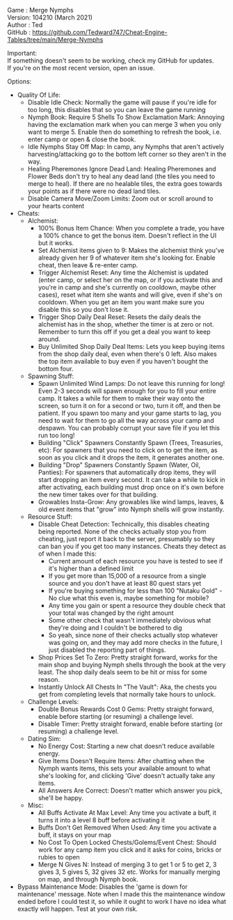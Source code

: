 Game   : Merge Nymphs  
Version: 104210 (March 2021)  
Author : Ted  
GitHub : https://github.com/Tedward747/Cheat-Engine-Tables/tree/main/Merge-Nymphs

Important:  
If something doesn't seem to be working, check my GitHub for updates.  
If you're on the most recent version, open an issue.  

Options:
  * Quality Of Life:
    * Disable Idle Check: Normally the game will pause if you're idle for too long, this disables that so you can leave the game running
    * Nymph Book: Require 5 Shells To Show Exclamation Mark: Annoying having the exclamation mark when you can merge 3 when you only want to merge 5. Enable then do something to refresh the book, i.e. enter camp or open &amp; close the book.
    * Idle Nymphs Stay Off Map: In camp, any Nymphs that aren't actively harvesting/attacking go to the bottom left corner so they aren't in the way.
	* Healing Pheremones Ignore Dead Land: Healing Pheremones and Flower Beds don't try to heal any dead land (the tiles you need to merge to heal). If there are no healable tiles, the extra goes towards your points as if there were no dead land tiles.
	* Disable Camera Move/Zoom Limits: Zoom out or scroll around to your hearts content
  * Cheats:
    * Alchemist:
      * 100% Bonus Item Chance: When you complete a trade, you have a 100% chance to get the bonus item. Doesn't reflect in the UI but it works.
	  * Set Alchemist items given to 9: Makes the alchemist think you've already given her 9 of whatever item she's looking for. Enable cheat, then leave &amp; re-enter camp.
      * Trigger Alchemist Reset: Any time the Alchemist is updated (enter camp, or select her on the map, or if you activate this and you're in camp and she's currently on cooldown, maybe other cases), reset what item she wants and will give, even if she's on cooldown. When you get an item you want make sure you disable this so you don't lose it.
	  * Trigger Shop Daily Deal Reset: Resets the daily deals the alchemist has in the shop, whether the timer is at zero or not. Remember to turn this off if you get a deal you want to keep around.
	  * Buy Unlimited Shop Daily Deal Items: Lets you keep buying items from the shop daily deal, even when there's 0 left. Also makes the top item available to buy even if you haven't bought the bottom four.
    * Spawning Stuff:
	  * Spawn Unlimited Wind Lamps: Do not leave this running for long! Even 2-3 seconds will spawn enough for you to fill your entire camp. It takes a while for them to make their way onto the screen, so turn it on for a second or two, turn it off, and then be patient. If you spawn too many and your game starts to lag, you need to wait for them to go all the way across your camp and despawn. You can probably corrupt your save file if you let this run too long!
      * Building "Click" Spawners Constantly Spawn (Trees, Treasuries, etc): For spawners that you need to click on to get the item, as soon as you click and it drops the item, it generates another one.
	  * Building "Drop" Spawners Constantly Spawn (Water, Oil, Panties): For spawners that automatically drop items, they will start dropping an item every second. It can take a while to kick in after activating, each building must drop once on it's own before the new timer takes over for that building.
	  * Growables Insta-Grow: Any growables like wind lamps, leaves, & old event items that "grow" into Nymph shells will grow instantly.
	* Resource Stuff:
	  * Disable Cheat Detection: Technically, this disables cheating being reported.  None of the checks actually stop you from cheating, just report it back to the server, presumably so they can ban you if you get too many instances. Cheats they detect as of when I made this:
	    * Current amount of each resource you have is tested to see if it's higher than a defined limit
	    * If you get more than 15,000 of a resource from a single source and you don't have at least 80 quest stars yet
		* If you're buying something for less than 100 "Nutaku Gold" - No clue what this even is, maybe something for mobile?
		* Any time you gain or spent a resource they double check that your total was changed by the right amount
		* Some other check that wasn't immediately obvious what they're doing and I couldn't be bothered to dig
		* So yeah, since none of their checks actually stop whatever was going on, and they may add more checks in the future, I just disabled the reporting part of things.
	  * Shop Prices Set To Zero: Pretty straight forward, works for the main shop and buying Nymph shells through the book at the very least. The shop daily deals seem to be hit or miss for some reason.
	  * Instantly Unlock All Chests In "The Vault": Aka, the chests you get from completing levels that normally take hours to unlock.
	* Challenge Levels:
	  * Double Bonus Rewards Cost 0 Gems: Pretty straight forward, enable before starting (or resuming) a challenge level.
	  * Disable Timer: Pretty straight forward, enable before starting (or resuming) a challenge level.
    * Dating Sim:
      * No Energy Cost: Starting a new chat doesn't reduce available energy.
      * Give Items Doesn't Require Items: After chatting when the Nymph wants items, this sets your available amount to what she's looking for, and clicking 'Give' doesn't actually take any items.
      * All Answers Are Correct: Doesn't matter which answer you pick, she'll be happy.
	* Misc:
	  * All Buffs Activate At Max Level: Any time you activate a buff, it turns it into a level 8 buff before activating it
	  * Buffs Don't Get Removed When Used: Any time you activate a buff, it stays on your map
	  * No Cost To Open Locked Chests/Golems/Event Chest: Should work for any camp item you click and it asks for coins, bricks or rubies to open
	  * Merge N Gives N: Instead of merging 3 to get 1 or 5 to get 2, 3 gives 3, 5 gives 5, 32 gives 32 etc. Works for manually merging on map, and through Nymph book.
  * Bypass Maintenance Mode: Disables the 'game is down for maintenance' message. Note when I made this the maintenance window ended before I could test it, so while it ought to work I have no idea what exactly will happen. Test at your own risk.
